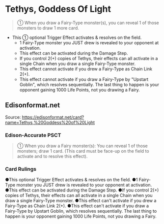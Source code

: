 # Tethys, Goddess Of Light

> ① When you draw a Fairy-Type monster(s), you can reveal 1 of those monsters to draw 1 more card.

*   This ① optional Trigger Effect activates & resolves on the field.
    *   1 Fairy-Type monster you JUST drew is revealed to your opponent at activation.
    *   This effect can be activated during the Damage Step.
    *   If you control 2(+) copies of Tethys, their effects can all activate in a single Chain when you draw a single Fairy-Type monster.
    *   This effect cannot activate if you drew a Fairy-Type as Chain Link 2(+).
    *   This effect cannot activate if you draw a Fairy-Type by "Upstart Goblin", which resolves sequentially. The last thing to happen is your opponent gaining 1000 Life Points, not you drawing a Fairy.

## Edisonformat.net

Source: https://edisonformat.net/card?name=Tethys,%20Goddess%20of%20Light

### Edison-Accurate PSCT

> ① When you draw a Fairy monster(s): You can reveal 1 of those monsters; draw 1 card. (This card must be face-up on the field to activate and to resolve this effect).

### Card Rulings

●This optional Trigger Effect activates & resolves on the field.
●1 Fairy-Type monster you JUST drew is revealed to your opponent at activation.
●This effect can be activated during the Damage Step.
●If you control 2(+) copies of Tethys, their effects can all activate in a single Chain when you draw a single Fairy-Type monster.
●This effect can't activate if you drew a Fairy-Type as Chain Link 2(+).
●This effect can't activate if you draw a Fairy-Type by Upstart Goblin, which resolves sequentially. The last thing to happen is your opponent gaining 1000 Life Points, not you drawing a Fairy.
            